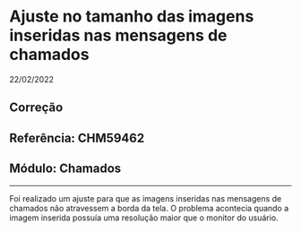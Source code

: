 # Ajuste no tamanho das imagens inseridas nas mensagens de chamados
22/02/2022
## Correção
## Referência: CHM59462
## Módulo: Chamados
***

Foi realizado um ajuste para que as imagens inseridas nas mensagens de chamados não atravessem a borda da tela. O problema acontecia quando a imagem inserida possuía uma resolução maior que o monitor do usuário.
